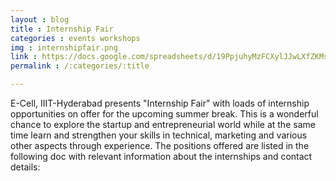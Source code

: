 ```yaml
---
layout : blog
title : Internship Fair 
categories : events workshops 
img : internshipfair.png
link : https://docs.google.com/spreadsheets/d/19PpjuhyMzFCXylJJwLXfZKMsRcuD2zAkrSdJR2uYMBA/edit#gid=0
permalink : /:categories/:title

---
```


 E-Cell, IIIT-Hyderabad presents "Internship Fair" with loads of internship opportunities on offer for the upcoming summer break. This is a wonderful chance to explore the startup and entrepreneurial world while at the same time learn and strengthen your skills in technical, marketing and various other aspects through experience. The positions offered are listed in the following doc with relevant information about the internships and contact details:
